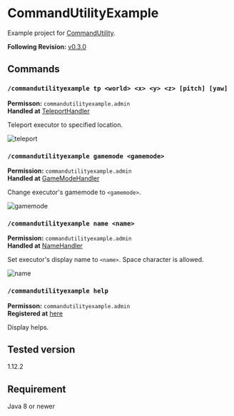 # CommandUtilityExample

Example project for [CommandUtility](https://github.com/kuro46/CommandUtility).

**Following Revision:** [v0.3.0](https://github.com/kuro46/CommandUtility/tree/v0.3.0)

## Commands

### `/commandutilityexample tp <world> <x> <y> <z> [pitch] [yaw]`

**Permisson:** `commandutilityexample.admin`  
**Handled at** [TeleportHandler](src/main/java/com/github/kuro46/commandutilityexample/Main.java#L202)

Teleport executor to specified location.

![teleport](https://user-images.githubusercontent.com/36619228/61878729-7a7dd700-af2c-11e9-932a-5e9655b7241b.gif)

### `/commandutilityexample gamemode <gamemode>`

**Permission:** `commandutilityexample.admin`  
**Handled at** [GameModeHandler](src/main/java/com/github/kuro46/commandutilityexample/Main.java#L95)

Change executor's gamemode to `<gamemode>`.

![gamemode](https://user-images.githubusercontent.com/36619228/61878730-7b166d80-af2c-11e9-9a86-7f2ad379472b.gif)

### `/commandutilityexample name <name>`

**Permission:** `commandutilityexample.admin`  
**Handled at** [NameHandler](src/main/java/com/github/kuro46/commandutilityexample/Main.java#L150)

Set executor's display name to `<name>`. Space character is allowed.

![name](https://user-images.githubusercontent.com/36619228/61878728-7a7dd700-af2c-11e9-8686-38f76f9fa476.gif)

### `/commandutilityexample help`

**Permisson:** `commandutilityexample.admin`  
**Registered at** [here](src/main/java/com/github/kuro46/commandutilityexample/Main.java#L64)

Display helps.

## Tested version

1.12.2

## Requirement

Java 8 or newer
